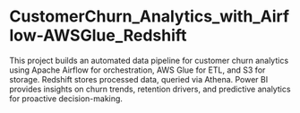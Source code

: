 # CustomerChurn_Analytics_with_Airflow-AWSGlue_Redshift
This project builds an automated data pipeline for customer churn analytics using Apache Airflow for orchestration, AWS Glue for ETL, and S3 for storage. Redshift stores processed data, queried via Athena. Power BI provides insights on churn trends, retention drivers, and predictive analytics for proactive decision-making.
